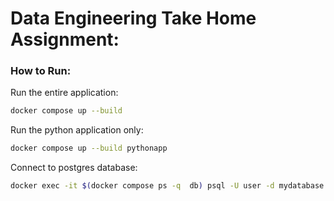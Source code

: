 # Data Engineering Take Home Assignment:

### How to Run:

Run the entire application:
```bash
docker compose up --build
```

Run the python application only:
```bash
docker compose up --build pythonapp
```

Connect to postgres database:
```bash
docker exec -it $(docker compose ps -q  db) psql -U user -d mydatabase
```